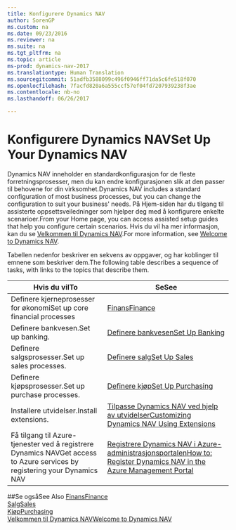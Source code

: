 ```yaml
---
title: Konfigurere Dynamics NAV
author: SorenGP
ms.custom: na
ms.date: 09/23/2016
ms.reviewer: na
ms.suite: na
ms.tgt_pltfrm: na
ms.topic: article
ms-prod: dynamics-nav-2017
ms.translationtype: Human Translation
ms.sourcegitcommit: 51adfb3588099c496f0946ff71da5c6fe518f070
ms.openlocfilehash: 7facfd820a6a555ccf57ef04fd7207939238f3ae
ms.contentlocale: nb-no
ms.lasthandoff: 06/26/2017

---
```


# <a name="set-up-your-dynamics-nav"></a><span data-ttu-id="3002d-102">Konfigurere Dynamics NAV</span><span class="sxs-lookup"><span data-stu-id="3002d-102">Set Up Your Dynamics NAV</span></span>
<span data-ttu-id="3002d-103">Dynamics NAV inneholder en standardkonfigurasjon for de fleste forretningsprosesser, men du kan endre konfigurasjonen slik at den passer til behovene for din virksomhet.</span><span class="sxs-lookup"><span data-stu-id="3002d-103">Dynamics NAV includes a standard configuration of most business processes, but you can change the configuration to suit your business' needs.</span></span>
<span data-ttu-id="3002d-104">På Hjem-siden har du tilgang til assisterte oppsettsveiledninger som hjelper deg med å konfigurere enkelte scenarioer.</span><span class="sxs-lookup"><span data-stu-id="3002d-104">From your Home page, you can access assisted setup guides that help you configure certain scenarios.</span></span> <span data-ttu-id="3002d-105">Hvis du vil ha mer informasjon, kan du se [Velkommen til Dynamics NAV](across-get-started.md).</span><span class="sxs-lookup"><span data-stu-id="3002d-105">For more information, see [Welcome to Dynamics NAV](across-get-started.md).</span></span>  

<span data-ttu-id="3002d-106">Tabellen nedenfor beskriver en sekvens av oppgaver, og har koblinger til emnene som beskriver dem.</span><span class="sxs-lookup"><span data-stu-id="3002d-106">The following table describes a sequence of tasks, with links to the topics that describe them.</span></span>

| <span data-ttu-id="3002d-107">Hvis du vil</span><span class="sxs-lookup"><span data-stu-id="3002d-107">To</span></span>                                                                  | <span data-ttu-id="3002d-108">Se</span><span class="sxs-lookup"><span data-stu-id="3002d-108">See</span></span>                      |
|---------------------------------------------------------------------|--------------------------|
|<span data-ttu-id="3002d-109">Definere kjerneprosesser for økonomi</span><span class="sxs-lookup"><span data-stu-id="3002d-109">Set up core financial processes</span></span>|[<span data-ttu-id="3002d-110">Finans</span><span class="sxs-lookup"><span data-stu-id="3002d-110">Finance</span></span>](finance-setup-setup-finance-setup.md)|
|<span data-ttu-id="3002d-111">Definere bankvesen.</span><span class="sxs-lookup"><span data-stu-id="3002d-111">Set up banking.</span></span>|[<span data-ttu-id="3002d-112">Definere bankvesen</span><span class="sxs-lookup"><span data-stu-id="3002d-112">Set Up Banking</span></span>](bank-setup-banking.md)|
|<span data-ttu-id="3002d-113">Definere salgsprosesser.</span><span class="sxs-lookup"><span data-stu-id="3002d-113">Set up sales processes.</span></span>|[<span data-ttu-id="3002d-114">Definere salg</span><span class="sxs-lookup"><span data-stu-id="3002d-114">Set Up Sales</span></span>](sales-setup-sales.md)|
|<span data-ttu-id="3002d-115">Definere kjøpsprosesser.</span><span class="sxs-lookup"><span data-stu-id="3002d-115">Set up purchase processes.</span></span>|[<span data-ttu-id="3002d-116">Definere kjøp</span><span class="sxs-lookup"><span data-stu-id="3002d-116">Set Up Purchasing</span></span>](purchasing-setup-purchasing.md)|
|<span data-ttu-id="3002d-117">Installere utvidelser.</span><span class="sxs-lookup"><span data-stu-id="3002d-117">Install extensions.</span></span>|[<span data-ttu-id="3002d-118">Tilpasse Dynamics NAV ved hjelp av utvidelser</span><span class="sxs-lookup"><span data-stu-id="3002d-118">Customizing Dynamics NAV Using Extensions</span></span>](ui-extensions.md)|
|<span data-ttu-id="3002d-119">Få tilgang til Azure-tjenester ved å registrere Dynamics NAV</span><span class="sxs-lookup"><span data-stu-id="3002d-119">Get access to Azure services by registering your Dynamics NAV</span></span>|[<span data-ttu-id="3002d-120">Registrere Dynamics NAV i Azure-administrasjonsportalen</span><span class="sxs-lookup"><span data-stu-id="3002d-120">How to: Register Dynamics NAV in the Azure Management Portal</span></span>](ui-how-register-dynamics-nav-azure.md)|

##<a name="see-also"></a><span data-ttu-id="3002d-121">Se også</span><span class="sxs-lookup"><span data-stu-id="3002d-121">See Also</span></span>
[<span data-ttu-id="3002d-122">Finans</span><span class="sxs-lookup"><span data-stu-id="3002d-122">Finance</span></span>](finance-setup.md)  
[<span data-ttu-id="3002d-123">Salg</span><span class="sxs-lookup"><span data-stu-id="3002d-123">Sales</span></span>](sales-manage-sales.md)  
[<span data-ttu-id="3002d-124">Kjøp</span><span class="sxs-lookup"><span data-stu-id="3002d-124">Purchasing</span></span>](purchasing-manage-purchasing.md)  
[<span data-ttu-id="3002d-125">Velkommen til Dynamics NAV</span><span class="sxs-lookup"><span data-stu-id="3002d-125">Welcome to Dynamics NAV</span></span>](across-get-started.md)  

